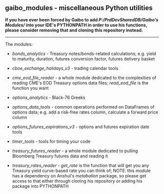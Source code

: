 ## gaibo_modules - miscellaneous Python utilities

**If you have ever been forced by Gaibo to add *P:/PrdDevSharedDB/Gaibo's Modules/* into your IDE's PYTHONPATH in order to use his functions, please consider removing that and cloning this repository instead.**

---

The modules:

* *bonds_analytics* - Treasury notes/bonds-related calculations; e.g. yield to maturity, duration, futures conversion factor, futures delivery basket

* *cboe_exchange_holidays_v3* - trading calendar tools

* *cme_eod_file_reader* - a whole module dedicated to the complexities of reading CME's EOD Treasury options data files; *read_eod_file* is the function you want

* *options_analytics* - Black-76 Greeks

* *options_data_tools* - common operations performed on DataFrames of options data; e.g. add a risk-free rates column, calculate a forward price column

* *options_futures_expirations_v3* - options and futures expiration date tools

* *timer_tools* - tools for timing your code

* *treasury_futures_reader* - a whole module dedicated to pulling Bloomberg Treasury futures data and reading it

* *treasury_rates_reader* - *get_rate* is the function that will get you any Treasury yield curve-based rate you can think of; NOTE: this module has a dependency on Anshul's *metaballon* package, so please get access to that either through cloning his repository or adding his package into PYTHONPATH
